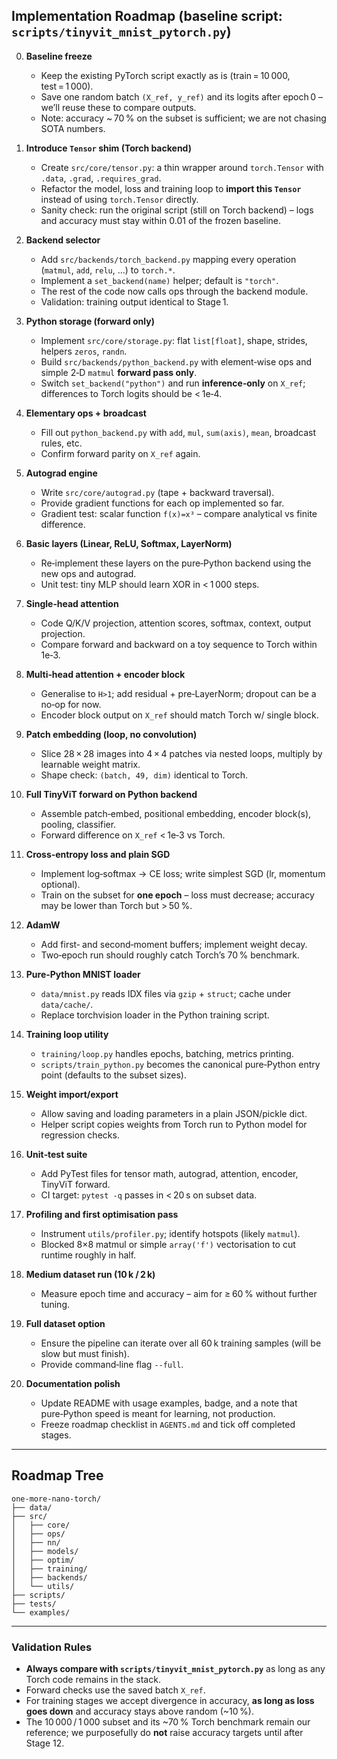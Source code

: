 ## Implementation Roadmap (baseline script: `scripts/tinyvit_mnist_pytorch.py`)

0. **Baseline freeze**

   * Keep the existing PyTorch script exactly as is (train = 10 000, test = 1 000).
   * Save one random batch `(X_ref, y_ref)` and its logits after epoch 0 – we’ll reuse these to compare outputs.
   * Note: accuracy \~ 70 % on the subset is sufficient; we are not chasing SOTA numbers.

1. **Introduce `Tensor` shim (Torch backend)**

   * Create `src/core/tensor.py`: a thin wrapper around `torch.Tensor` with `.data`, `.grad`, `.requires_grad`.
   * Refactor the model, loss and training loop to **import this `Tensor`** instead of using `torch.Tensor` directly.
   * Sanity check: run the original script (still on Torch backend) – logs and accuracy must stay within 0.01 of the frozen baseline.

2. **Backend selector**

   * Add `src/backends/torch_backend.py` mapping every operation (`matmul`, `add`, `relu`, …) to `torch.*`.
   * Implement a `set_backend(name)` helper; default is `"torch"`.
   * The rest of the code now calls ops through the backend module.
   * Validation: training output identical to Stage 1.

3. **Python storage (forward only)**

   * Implement `src/core/storage.py`: flat `list[float]`, shape, strides, helpers `zeros`, `randn`.
   * Build `src/backends/python_backend.py` with element‑wise ops and simple 2‑D `matmul` **forward pass only**.
   * Switch `set_backend("python")` and run **inference‑only** on `X_ref`; differences to Torch logits should be < 1e‑4.

4. **Elementary ops + broadcast**

   * Fill out `python_backend.py` with `add`, `mul`, `sum(axis)`, `mean`, broadcast rules, etc.
   * Confirm forward parity on `X_ref` again.

5. **Autograd engine**

   * Write `src/core/autograd.py` (tape + backward traversal).
   * Provide gradient functions for each op implemented so far.
   * Gradient test: scalar function `f(x)=x³` – compare analytical vs finite difference.

6. **Basic layers (Linear, ReLU, Softmax, LayerNorm)**

   * Re‑implement these layers on the pure‑Python backend using the new ops and autograd.
   * Unit test: tiny MLP should learn XOR in < 1 000 steps.

7. **Single‑head attention**

   * Code Q/K/V projection, attention scores, softmax, context, output projection.
   * Compare forward and backward on a toy sequence to Torch within 1e‑3.

8. **Multi‑head attention + encoder block**

   * Generalise to `H>1`; add residual + pre‑LayerNorm; dropout can be a no‑op for now.
   * Encoder block output on `X_ref` should match Torch w/ single block.

9. **Patch embedding (loop, no convolution)**

   * Slice 28 × 28 images into 4 × 4 patches via nested loops, multiply by learnable weight matrix.
   * Shape check: `(batch, 49, dim)` identical to Torch.

10. **Full TinyViT forward on Python backend**

    * Assemble patch‑embed, positional embedding, encoder block(s), pooling, classifier.
    * Forward difference on `X_ref` < 1e‑3 vs Torch.

11. **Cross‑entropy loss and plain SGD**

    * Implement log‑softmax → CE loss; write simplest SGD (lr, momentum optional).
    * Train on the subset for **one epoch** – loss must decrease; accuracy may be lower than Torch but > 50 %.

12. **AdamW**

    * Add first‑ and second‑moment buffers; implement weight decay.
    * Two‑epoch run should roughly catch Torch’s 70 % benchmark.

13. **Pure‑Python MNIST loader**

    * `data/mnist.py` reads IDX files via `gzip` + `struct`; cache under `data/cache/`.
    * Replace torchvision loader in the Python training script.

14. **Training loop utility**

    * `training/loop.py` handles epochs, batching, metrics printing.
    * `scripts/train_python.py` becomes the canonical pure‑Python entry point (defaults to the subset sizes).

15. **Weight import/export**

    * Allow saving and loading parameters in a plain JSON/pickle dict.
    * Helper script copies weights from Torch run to Python model for regression checks.

16. **Unit‑test suite**

    * Add PyTest files for tensor math, autograd, attention, encoder, TinyViT forward.
    * CI target: `pytest -q` passes in < 20 s on subset data.

17. **Profiling and first optimisation pass**

    * Instrument `utils/profiler.py`; identify hotspots (likely `matmul`).
    * Blocked 8×8 matmul or simple `array('f')` vectorisation to cut runtime roughly in half.

18. **Medium dataset run (10 k / 2 k)**

    * Measure epoch time and accuracy – aim for ≥ 60 % without further tuning.

19. **Full dataset option**

    * Ensure the pipeline can iterate over all 60 k training samples (will be slow but must finish).
    * Provide command‑line flag `--full`.

20. **Documentation polish**

    * Update README with usage examples, badge, and a note that pure‑Python speed is meant for learning, not production.
    * Freeze roadmap checklist in `AGENTS.md` and tick off completed stages.

---

## Roadmap Tree

```
one-more-nano-torch/
├── data/
├── src/
│   ├── core/
│   ├── ops/
│   ├── nn/
│   ├── models/
│   ├── optim/
│   ├── training/
│   ├── backends/
│   └── utils/
├── scripts/
├── tests/
└── examples/
```

---

### Validation Rules

* **Always compare with `scripts/tinyvit_mnist_pytorch.py`** as long as any Torch code remains in the stack.
* Forward checks use the saved batch `X_ref`.
* For training stages we accept divergence in accuracy, **as long as loss goes down** and accuracy stays above random (\~10 %).
* The 10 000 / 1 000 subset and its \~70 % Torch benchmark remain our reference; we purposefully do **not** raise accuracy targets until after Stage 12.
